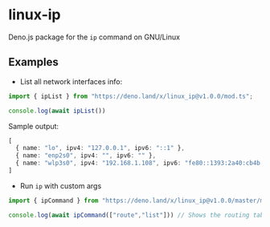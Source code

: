 # linux-ip
Deno.js package for the `ip` command on GNU/Linux

## Examples

* List all network interfaces info:
```ts
import { ipList } from "https://deno.land/x/linux_ip@v1.0.0/mod.ts";

console.log(await ipList())
```
Sample output:
```ts
[
  { name: "lo", ipv4: "127.0.0.1", ipv6: "::1" },
  { name: "enp2s0", ipv4: "", ipv6: "" },
  { name: "wlp3s0", ipv4: "192.168.1.108", ipv6: "fe80::1393:2a40:cb4b:31cf" }
]
```

* Run `ip` with custom args
```ts
import { ipCommand } from "https://deno.land/x/linux_ip@v1.0.0/master/mod.ts";

console.log(await ipCommand(["route","list"])) // Shows the routing table
```
